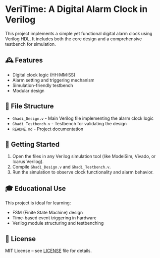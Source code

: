 # VeriTime: A Digital Alarm Clock in Verilog

This project implements a simple yet functional digital alarm clock using Verilog HDL. It includes both the core design and a comprehensive testbench for simulation.

## 🕰 Features
- Digital clock logic (HH:MM:SS)
- Alarm setting and triggering mechanism
- Simulation-friendly testbench
- Modular design

## 📁 File Structure
- `Ghadi_Design.v` - Main Verilog file implementing the alarm clock logic
- `Ghadi_Testbench.v` - Testbench for validating the design
- `README.md` - Project documentation

## 🚀 Getting Started
1. Open the files in any Verilog simulation tool (like ModelSim, Vivado, or Icarus Verilog).
2. Compile `Ghadi_Design.v` and `Ghadi_Testbench.v`.
3. Run the simulation to observe clock functionality and alarm behavior.

## 🎓 Educational Use
This project is ideal for learning:
- FSM (Finite State Machine) design
- Time-based event triggering in hardware
- Verilog module structuring and testbenching

## 📜 License
MIT License – see [LICENSE](LICENSE) file for details.

